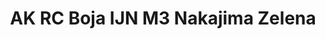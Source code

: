 ---
layout: product
title: "AK RC Boja IJN M3 Nakajima Zelena"
price: "330" 
desc: "Acrylic Laquer 10mL"
img_path: "/assets/img/RC307.jpg"
brand: "AK "
available: true
special_offer: false
new: false
soon: false
cat: "020000"
subcat: "020200"
subsubcat: "020201"
sifra: "RC307"
popular: false
---